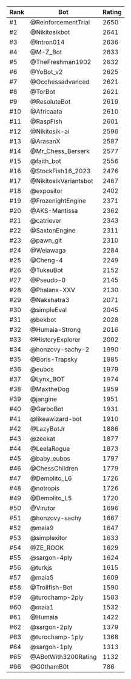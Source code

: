 Rank|Bot|Rating
---|---|---
#1|@ReinforcementTrial|2650
#2|@Nikitosikbot|2641
#3|@Intron014|2636
#4|@M-Z_Bot|2633
#5|@TheFreshman1902|2632
#6|@YoBot_v2|2625
#7|@Occhessadvanced|2621
#8|@TorBot|2621
#9|@ResoluteBot|2619
#10|@Africaata|2610
#11|@RaspFish|2601
#12|@Nikitosik-ai|2596
#13|@ArasanX|2587
#14|@Mr_Chess_Berserk|2577
#15|@faith_bot|2556
#16|@StockFish16_2023|2476
#17|@NikitosikVariantsbot|2467
#18|@expositor|2402
#19|@FrozenightEngine|2371
#20|@AKS-Mantissa|2362
#21|@catriever|2343
#22|@SaxtonEngine|2311
#23|@pawn_git|2310
#24|@Weiawaga|2284
#25|@Cheng-4|2249
#26|@TuksuBot|2152
#27|@Pseudo-0|2145
#28|@Phalanx-XXV|2130
#29|@Nakshatra3|2071
#30|@simpleEval|2045
#31|@bekbot|2028
#32|@Humaia-Strong|2016
#33|@HistoryExplorer|2002
#34|@honzovy-sachy-2|1990
#35|@Boris-Trapsky|1985
#36|@eubos|1979
#37|@Lynx_BOT|1974
#38|@MaxtheDog|1959
#39|@jangine|1951
#40|@GarboBot|1931
#41|@likeawizard-bot|1910
#42|@LazyBotJr|1886
#43|@zeekat|1877
#44|@LeelaRogue|1873
#45|@baby_eubos|1797
#46|@ChessChildren|1779
#47|@Demolito_L6|1726
#48|@notropis|1726
#49|@Demolito_L5|1720
#50|@Virutor|1696
#51|@honzovy-sachy|1667
#52|@maia9|1647
#53|@simplexitor|1633
#54|@ZE_ROOK|1629
#55|@sargon-4ply|1624
#56|@turkjs|1615
#57|@maia5|1609
#58|@Trollfish-Bot|1590
#59|@turochamp-2ply|1583
#60|@maia1|1532
#61|@Humaia|1422
#62|@sargon-2ply|1379
#63|@turochamp-1ply|1368
#64|@sargon-1ply|1313
#65|@ABotWith3200Rating|1132
#66|@G0thamB0t|786
